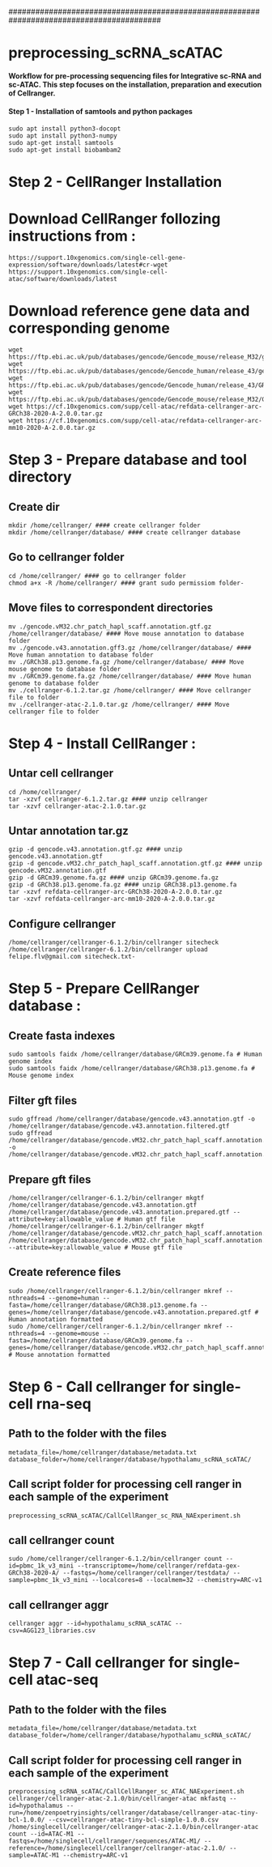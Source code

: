 ##########################################################################################
# preprocessing_scRNA_scATAC
#### Workflow for pre-processing sequencing files for Integrative sc-RNA and sc-ATAC. This step focuses on the installation, preparation and execution of Cellranger.
#### Step 1 - Installation of samtools and python packages
    sudo apt install python3-docopt
    sudo apt install python3-numpy
    sudo apt-get install samtools
    sudo apt-get install biobambam2

# Step 2 - CellRanger Installation
# Download CellRanger follozing instructions from :
    https://support.10xgenomics.com/single-cell-gene-expression/software/downloads/latest#cr-wget
    https://support.10xgenomics.com/single-cell-atac/software/downloads/latest
    
# Download reference gene data and corresponding genome
    wget https://ftp.ebi.ac.uk/pub/databases/gencode/Gencode_mouse/release_M32/gencode.vM32.chr_patch_hapl_scaff.annotation.gtf.gz
    wget https://ftp.ebi.ac.uk/pub/databases/gencode/Gencode_human/release_43/gencode.v43.annotation.gtf.gz
    wget https://ftp.ebi.ac.uk/pub/databases/gencode/Gencode_human/release_43/GRCh38.p13.genome.fa.gz
    wget https://ftp.ebi.ac.uk/pub/databases/gencode/Gencode_mouse/release_M32/GRCm39.genome.fa.gz
    wget https://cf.10xgenomics.com/supp/cell-atac/refdata-cellranger-arc-GRCh38-2020-A-2.0.0.tar.gz
    wget https://cf.10xgenomics.com/supp/cell-atac/refdata-cellranger-arc-mm10-2020-A-2.0.0.tar.gz

# Step 3 - Prepare database and tool directory
## Create dir

    mkdir /home/cellranger/ #### create cellranger folder
    mkdir /home/cellranger/database/ #### create cellranger database

## Go to cellranger folder

    cd /home/cellranger/ #### go to cellranger folder
    chmod a+x -R /home/cellranger/ #### grant sudo permissiom folder-

## Move files to correspondent directories

    mv ./gencode.vM32.chr_patch_hapl_scaff.annotation.gtf.gz /home/cellranger/database/ #### Move mouse annotation to database folder
    mv ./gencode.v43.annotation.gff3.gz /home/cellranger/database/ #### Move human annotation to database folder
    mv ./GRCh38.p13.genome.fa.gz /home/cellranger/database/ #### Move mouse genome to database folder
    mv ./GRCm39.genome.fa.gz /home/cellranger/database/ #### Move human genome to database folder
    mv ./cellranger-6.1.2.tar.gz /home/cellranger/ #### Move cellranger file to folder
    mv ./cellranger-atac-2.1.0.tar.gz /home/cellranger/ #### Move cellranger file to folder

# Step 4 - Install CellRanger :
## Untar cell cellranger

    cd /home/cellranger/
    tar -xzvf cellranger-6.1.2.tar.gz #### unzip cellranger
    tar -xzvf cellranger-atac-2.1.0.tar.gz

## Untar annotation tar.gz

    gzip -d gencode.v43.annotation.gtf.gz #### unzip gencode.v43.annotation.gtf
    gzip -d gencode.vM32.chr_patch_hapl_scaff.annotation.gtf.gz #### unzip gencode.vM32.annotation.gtf
    gzip -d GRCm39.genome.fa.gz #### unzip GRCm39.genome.fa.gz
    gzip -d GRCh38.p13.genome.fa.gz #### unzip GRCh38.p13.genome.fa
    tar -xzvf refdata-cellranger-arc-GRCh38-2020-A-2.0.0.tar.gz
    tar -xzvf refdata-cellranger-arc-mm10-2020-A-2.0.0.tar.gz

## Configure cellranger

    /home/cellranger/cellranger-6.1.2/bin/cellranger sitecheck
    /home/cellranger/cellranger-6.1.2/bin/cellranger upload felipe.flv@gmail.com sitecheck.txt-

# Step 5 - Prepare CellRanger database :
## Create fasta indexes

    sudo samtools faidx /home/cellranger/database/GRCm39.genome.fa # Human genome index
    sudo samtools faidx /home/cellranger/database/GRCh38.p13.genome.fa # Mouse genome index

## Filter gft files

    sudo gffread /home/cellranger/database/gencode.v43.annotation.gtf -o /home/cellranger/database/gencode.v43.annotation.filtered.gtf
    sudo gffread /home/cellranger/database/gencode.vM32.chr_patch_hapl_scaff.annotation.gtf -o /home/cellranger/database/gencode.vM32.chr_patch_hapl_scaff.annotation.filtered.gtf

## Prepare gft files

    /home/cellranger/cellranger-6.1.2/bin/cellranger mkgtf /home/cellranger/database/gencode.v43.annotation.gtf /home/cellranger/database/gencode.v43.annotation.prepared.gtf --attribute=key:allowable_value # Human gtf file
    /home/cellranger/cellranger-6.1.2/bin/cellranger mkgtf /home/cellranger/database/gencode.vM32.chr_patch_hapl_scaff.annotation.filtered.gtf /home/cellranger/database/gencode.vM32.chr_patch_hapl_scaff.annotation.prepared.gtf --attribute=key:allowable_value # Mouse gtf file

## Create reference files

    sudo /home/cellranger/cellranger-6.1.2/bin/cellranger mkref --nthreads=4 --genome=human --fasta=/home/cellranger/database/GRCh38.p13.genome.fa --genes=/home/cellranger/database/gencode.v43.annotation.prepared.gtf # Human annotation formatted
    sudo /home/cellranger/cellranger-6.1.2/bin/cellranger mkref --nthreads=4 --genome=mouse --fasta=/home/cellranger/database/GRCm39.genome.fa --genes=/home/cellranger/database/gencode.vM32.chr_patch_hapl_scaff.annotation.prepared.gtf # Mouse annotation formatted

# Step 6 - Call cellranger for single-cell rna-seq
## Path to the folder with the files

    metadata_file=/home/cellranger/database/metadata.txt
    database_folder=/home/cellranger/database/hypothalamu_scRNA_scATAC/

## Call script folder for processing cell ranger in each sample of the experiment

    preprocessing_scRNA_scATAC/CallCellRanger_sc_RNA_NAExperiment.sh

## call cellranger count

    sudo /home/cellranger/cellranger-6.1.2/bin/cellranger count --id=pbmc_1k_v3_mini --transcriptome=/home/cellranger/refdata-gex-GRCh38-2020-A/ --fastqs=/home/cellranger/cellranger/testdata/ --sample=pbmc_1k_v3_mini --localcores=8 --localmem=32 --chemistry=ARC-v1

## call cellranger aggr

    cellranger aggr --id=hypothalamu_scRNA_scATAC --csv=AGG123_libraries.csv

# Step 7 - Call cellranger for single-cell atac-seq
## Path to the folder with the files

    metadata_file=/home/cellranger/database/metadata.txt
    database_folder=/home/cellranger/database/hypothalamu_scRNA_scATAC/

## Call script folder for processing cell ranger in each sample of the experiment

    preprocessing_scRNA_scATAC/CallCellRanger_sc_ATAC_NAExperiment.sh
    cellranger/cellranger-atac-2.1.0/bin/cellranger-atac mkfastq --id=hypothalamus --run=/home/zenpoetryinsights/cellranger/database/cellranger-atac-tiny-bcl-1.0.0/ --csv=cellranger-atac-tiny-bcl-simple-1.0.0.csv
    /home/singlecell/cellranger/cellranger-atac-2.1.0/bin/cellranger-atac count --id=ATAC-M1 --fastqs=/home/singlecell/cellranger/sequences/ATAC-M1/ --reference=/home/singlecell/cellranger/cellranger-atac-2.1.0/ --sample=ATAC-M1 --chemistry=ARC-v1
